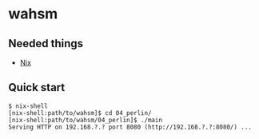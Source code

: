 # wahsm

Needed things
---
*   [Nix](https://nixos.org/nix/)

Quick start
---
```
$ nix-shell
[nix-shell:path/to/wahsm]$ cd 04_perlin/
[nix-shell:path/to/wahsm/04_perlin]$ ./main
Serving HTTP on 192.168.?.? port 8080 (http://192.168.?.?:8080/) ...
```
